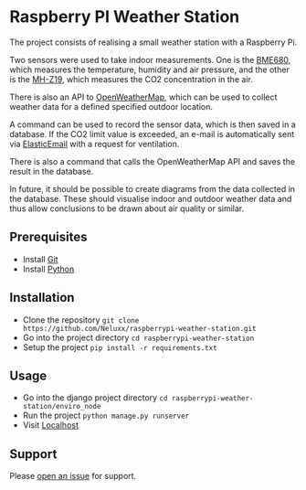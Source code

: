 # Raspberry PI Weather Station

The project consists of realising a small weather station with a Raspberry Pi.

Two sensors were used to take indoor measurements. One is the [BME680](https://www.berrybase.ch/bme680-breakout-board-4in1-sensor-fuer-temperatur-luftfeuchtigkeit-luftdruck-und-luftguete), which measures the temperature, humidity and air pressure, and the other is the [MH-Z19](https://www.berrybase.ch/mh-z19c-infrarot-co2-sensor-pinleiste), which measures the CO2 concentration in the air.

There is also an API to [OpenWeatherMap](https://openweathermap.org/), which can be used to collect weather data for a defined specified outdoor location.

A command can be used to record the sensor data, which is then saved in a database. If the CO2 limit value is exceeded, an e-mail is automatically sent via [ElasticEmail](https://elasticemail.com/) with a request for ventilation.

There is also a command that calls the OpenWeatherMap API and saves the result in the database.

In future, it should be possible to create diagrams from the data collected in the database. These should visualise indoor and outdoor weather data and thus allow conclusions to be drawn about air quality or similar.

## Prerequisites

- Install [Git](https://git-scm.com/downloads)
- Install [Python](https://www.python.org/downloads/)

## Installation

- Clone the repository `git clone https://github.com/Neluxx/raspberrypi-weather-station.git`
- Go into the project directory `cd raspberrypi-weather-station`
- Setup the project `pip install -r requirements.txt`

## Usage

- Go into the django project directory `cd raspberrypi-weather-station/enviro_node`
- Run the project `python manage.py runserver`
- Visit [Localhost](http://127.0.0.1:8000/)

## Support

Please [open an issue](https://github.com/Neluxx/raspberrypi-weather-station/issues/new) for support.
